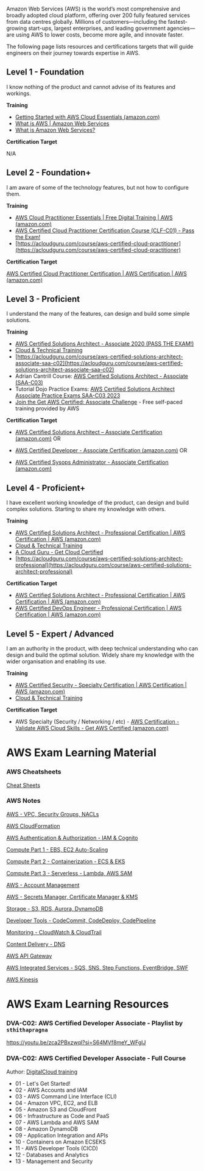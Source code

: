 Amazon Web Services (AWS) is the world’s most comprehensive and broadly adopted cloud platform, offering over 200 fully featured services from data centres globally. Millions of customers—including the fastest-growing start-ups, largest enterprises, and leading government agencies—are using AWS to lower costs, become more agile, and innovate faster.

The following page lists resources and certifications targets that will guide engineers on their journey towards expertise in AWS.

## Level 1 - Foundation
I know nothing of the product and cannot advise of its features and workings.

**Training**

- [Getting Started with AWS Cloud Essentials (amazon.com)](https://aws.amazon.com/getting-started/cloud-essentials/)
- [What is AWS | Amazon Web Services](https://www.youtube.com/watch?v=a9__D53WsUs)
- [What is Amazon Web Services?](https://www.youtube.com/watch?v=b9djL3dgGhc)

**Certification Target**

N/A


## Level 2 - Foundation+
I am aware of some of the technology features, but not how to configure them.

**Training**

- [AWS Cloud Practitioner Essentials | Free Digital Training | AWS (amazon.com)](https://aws.amazon.com/training/digital/aws-cloud-practitioner-essentials/)
- [AWS Certified Cloud Practitioner Certification Course (CLF-C01) - Pass the Exam!](https://www.youtube.com/watch?v=SOTamWNgDKc)
- [https://acloudguru.com/course/aws-certified-cloud-practitioner](https://acloudguru.com/course/aws-certified-cloud-practitioner) 

**Certification Target**

[AWS Certified Cloud Practitioner Certification | AWS Certification | AWS (amazon.com)](https://aws.amazon.com/certification/certified-cloud-practitioner/?ch=tile&tile=getstarted)

## Level 3 - Proficient
I understand the many of the features, can design and build some simple solutions.

**Training**

- [AWS Certified Solutions Architect - Associate 2020 (PASS THE EXAM!)](https://www.youtube.com/watch?v=Ia-UEYYR44s)
- [Cloud & Technical Training](https://learn.cantrill.io/)
- [https://acloudguru.com/course/aws-certified-solutions-architect-associate-saa-c02](https://acloudguru.com/course/aws-certified-solutions-architect-associate-saa-c02)
- Adrian Cantrill Course: [AWS Certified Solutions Architect - Associate (SAA-C03)](https://learn.cantrill.io/p/aws-certified-solutions-architect-associate-saa-c03)
- Tutorial Dojo Practice Exams: [AWS Certified Solutions Architect Associate Practice Exams SAA-C03 2023](https://portal.tutorialsdojo.com/courses/aws-certified-solutions-architect-associate-practice-exams/)
- [Join the Get AWS Certified: Associate Challenge](https://bit.ly/aws-associate-cert-23) - Free self-paced training provided by AWS


**Certification Target**

- [AWS Certified Solutions Architect – Associate Certification (amazon.com)](https://aws.amazon.com/certification/certified-solutions-architect-associate/) OR

- [AWS Certified Developer - Associate Certification (amazon.com)](https://aws.amazon.com/certification/certified-developer-associate/?ch=tile&tile=getstarted) OR

- [AWS Certified Sysops Administrator - Associate Certification (amazon.com)](https://aws.amazon.com/certification/certified-sysops-admin-associate/?ch=tile&tile=getstarted)

## Level 4 - Proficient+
I have excellent working knowledge of the product, can design and build complex solutions. Starting to share my knowledge with others.

**Training**

- [AWS Certified Solutions Architect - Professional Certification | AWS Certification | AWS (amazon.com)](https://aws.amazon.com/certification/certified-solutions-architect-professional/?ch=sec&sec=rmg&d=1)
- [Cloud & Technical Training](https://learn.cantrill.io/)
- [A Cloud Guru - Get Cloud Certified](https://acloudguru.com/course/aws-certified-devops-engineer-professional-jRMNR)
- [https://acloudguru.com/course/aws-certified-solutions-architect-professional](https://acloudguru.com/course/aws-certified-solutions-architect-professional)


**Certification Target**
- [AWS Certified Solutions Architect - Professional Certification | AWS Certification | AWS (amazon.com)](https://aws.amazon.com/certification/certified-solutions-architect-professional/)
- [AWS Certified DevOps Engineer - Professional Certification | AWS Certification | AWS (amazon.com)](https://aws.amazon.com/certification/certified-devops-engineer-professional/)


## Level 5 - Expert / Advanced
I am an authority in the product, with deep technical understanding who can design and build the optimal solution. Widely share my knowledge with the wider organisation and enabling its use.

**Training**

- [AWS Certified Security - Specialty Certification | AWS Certification | AWS (amazon.com)](https://aws.amazon.com/certification/certified-security-specialty/)
- [Cloud & Technical Training](https://learn.cantrill.io/)


**Certification Target**
- AWS Specialty (Security / Networking / etc) - [AWS Certification - Validate AWS Cloud Skills - Get AWS Certified (amazon.com)](https://aws.amazon.com/certification/?nc2=sb_ce_co)

# AWS Exam Learning Material

### AWS Cheatsheets

[Cheat Sheets](CHEATSHEETS.md)

### AWS Notes

[AWS - VPC, Security Groups, NACLs](NOTES_AWS_VPC.md)

[AWS CloudFormation](NOTES_AWS_CLOUDFORMATION.md)

[AWS Authentication & Authorization - IAM & Cognito](NOTES_IAM_COGNITO.md)

[Compute Part 1 - EBS, EC2 Auto-Scaling](NOTES_COMPUTE_EBS_AUTOSCALING.md)

[Compute Part 2 - Containerization - ECS & EKS](NOTES_COMPUTE_ECS_EKS.md)

[Compute Part 3 - Serverless - Lambda, AWS SAM](NOTES_SERVERLESS.md)

[AWS - Account Management](NOTES_ACCOUNT.md)

[AWS - Secrets Manager, Certificate Manager & KMS](NOTES_AWS_SECURITY.md)

[Storage - S3, RDS, Aurora, DynamoDB](NOTES_STORAGE.md)

[Developer Tools - CodeCommit, CodeDeploy, CodePipeline](NOTES_DEVTOOLS.md)

[Monitoring - CloudWatch & CloudTrail](NOTES_MONITORING.md)

[Content Delivery - DNS](NOTES_CONTENT_DELIVERY.md)

[AWS API Gateway](NOTES_API_GATEWAY.md)

[AWS Integrated Services - SQS, SNS, Step Functions, EventBridge, SWF](NOTES_AWS_INTEGRATION_SERVICES.md)

[AWS Kinesis](NOTES_AMAZON_KINESIS.md)

# AWS Exam Learning Resources

### DVA-C02: AWS Certified Developer Associate - Playlist by `sthithapragna`
https://youtu.be/zca2PBxzwqI?si=S64MVf8meY_WFglJ

### DVA-C02: AWS Certified Developer Associate - Full Course
Author: [DigitalCloud training](https://digitalcloud.training/)

- 01 - Let's Get Started!
- 02 - AWS Accounts and IAM
- 03 - AWS Command Line Interface (CLI)
- 04 - Amazon VPC, EC2, and ELB
- 05 - Amazon S3 and CloudFront
- 06 - Infrastructure as Code and PaaS
- 07 - AWS Lambda and AWS SAM
- 08 - Amazon DynamoDB
- 09 - Application Integration and APIs
- 10 - Containers on Amazon ECSEKS
- 11 - AWS Developer Tools (CICD)
- 12 - Databases and Analytics
- 13 - Management and Security
